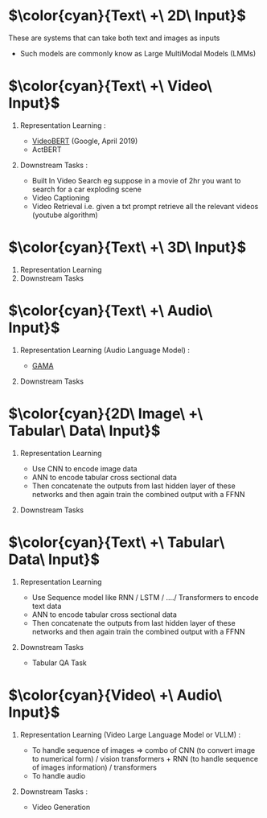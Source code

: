 # $\color{cyan}{Text\ +\ 2D\ Input\}$

These are systems that can take both text and images as inputs
- Such models are commonly know as Large MultiModal Models (LMMs) 




# $\color{cyan}{Text\ +\ Video\ Input\}$
1. Representation Learning :
   - [VideoBERT](https://arxiv.org/abs/1904.01766) (Google, April 2019)
   - ActBERT
     
2. Downstream Tasks :
   - Built In Video Search eg suppose in a movie of 2hr you want to search for a car exploding scene
   - Video Captioning
   - Video Retrieval i.e. given a txt prompt retrieve all the relevant videos (youtube algorithm)



# $\color{cyan}{Text\ +\ 3D\ Input\}$
1. Representation Learning
2. Downstream Tasks



# $\color{cyan}{Text\ +\ Audio\ Input\}$
1. Representation Learning (Audio Language Model) :
   - [GAMA](https://sreyan88.github.io/gamaaudio/)
   
2. Downstream Tasks


# $\color{cyan}{2D\ Image\ +\ Tabular\ Data\ Input\}$
1. Representation Learning
   - Use CNN to encode image data 
   - ANN to encode tabular cross sectional data 
   - Then concatenate the outputs from last hidden layer of these networks and then again train the combined output with a FFNN
     
2. Downstream Tasks



# $\color{cyan}{Text\ +\ Tabular\ Data\ Input\}$
1. Representation Learning
   - Use Sequence model like RNN / LSTM / …./ Transformers to encode text data 
   - ANN to encode tabular cross sectional data 
   - Then concatenate the outputs from last hidden layer of these networks and then again train the combined output with a FFNN
     
2. Downstream Tasks
   - Tabular QA Task



# $\color{cyan}{Video\ +\ Audio\ Input\}$
1. Representation Learning (Video Large Language Model or VLLM) : 
   - To handle sequence of images => combo of CNN (to convert image to numerical form) / vision transformers + RNN (to handle sequence of images information) / transformers
   - To handle audio

2. Downstream Tasks :
   - Video Generation
